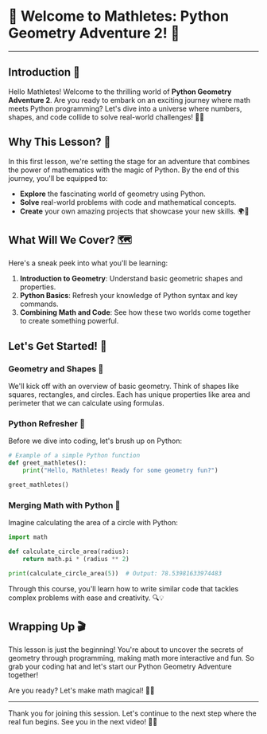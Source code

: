 # 🎉 Welcome to Mathletes: Python Geometry Adventure 2! 🚀

---

## Introduction 🌟

Hello Mathletes! Welcome to the thrilling world of **Python Geometry Adventure 2**. Are you ready to embark on an exciting journey where math meets Python programming? Let's dive into a universe where numbers, shapes, and code collide to solve real-world challenges! 🧮✨

## Why This Lesson? 🤔

In this first lesson, we're setting the stage for an adventure that combines the power of mathematics with the magic of Python. By the end of this journey, you'll be equipped to:

- **Explore** the fascinating world of geometry using Python.
- **Solve** real-world problems with code and mathematical concepts.
- **Create** your own amazing projects that showcase your new skills. 🌍🔧

## What Will We Cover? 🗺️

Here's a sneak peek into what you'll be learning:

1. **Introduction to Geometry**: Understand basic geometric shapes and properties.
2. **Python Basics**: Refresh your knowledge of Python syntax and key commands.
3. **Combining Math and Code**: See how these two worlds come together to create something powerful.

## Let's Get Started! 🏁

### Geometry and Shapes 📐

We'll kick off with an overview of basic geometry. Think of shapes like squares, rectangles, and circles. Each has unique properties like area and perimeter that we can calculate using formulas.

### Python Refresher 🐍

Before we dive into coding, let's brush up on Python:

```python
# Example of a simple Python function
def greet_mathletes():
    print("Hello, Mathletes! Ready for some geometry fun?")

greet_mathletes()
```

### Merging Math with Python 🔄

Imagine calculating the area of a circle with Python:

```python
import math

def calculate_circle_area(radius):
    return math.pi * (radius ** 2)

print(calculate_circle_area(5))  # Output: 78.53981633974483
```

Through this course, you'll learn how to write similar code that tackles complex problems with ease and creativity. 🔍💡

## Wrapping Up 🎬

This lesson is just the beginning! You're about to uncover the secrets of geometry through programming, making math more interactive and fun. So grab your coding hat and let's start our Python Geometry Adventure together!

Are you ready? Let's make math magical! 🌈🔢

---

Thank you for joining this session. Let's continue to the next step where the real fun begins. See you in the next video! 👋😁
